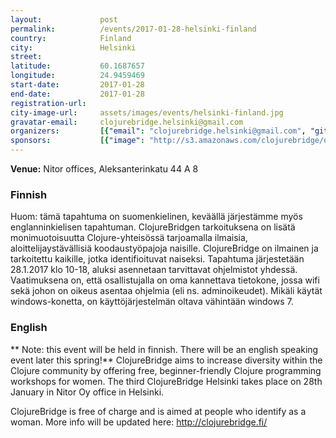 ```yaml
---
layout:             post
permalink:          /events/2017-01-28-helsinki-finland
country:            Finland
city:               Helsinki
street:
latitude:           60.1687657
longitude:          24.9459469
start-date:         2017-01-28
end-date:           2017-01-28
registration-url:
city-image-url:     assets/images/events/helsinki-finland.jpg
gravatar-email:     clojurebridge.helsinki@gmail.com
organizers:         [{"email": "clojurebridge.helsinki@gmail.com", "github": "clojurebridge-helsinki", "name": "ClojureBridge Finland", "twitter": "ClojureBridgeFI"}]
sponsors:           [{"image": "http://s3.amazonaws.com/clojurebridge/original/180/gofore-logo_(1).png?1484061229", "name": "Gofore Oy", "url": "https://gofore.com/"}, {"image": "http://s3.amazonaws.com/clojurebridge/original/179/metosin.jpeg?1484061190", "name": "Metosin", "url": "http://www.metosin.fi/"}, {"image": "http://s3.amazonaws.com/clojurebridge/original/181/nitor-logo.jpeg?1484061269", "name": "Nitor Oy", "url": "https://www.nitor.fi/fi"}]
---
```


**Venue:**
Nitor offices, Aleksanterinkatu 44 A 8

### Finnish
Huom: tämä tapahtuma on suomenkielinen, keväällä järjestämme myös englanninkielisen tapahtuman.
ClojureBridgen tarkoituksena on lisätä monimuotoisuutta Clojure-yhteisössä tarjoamalla ilmaisia, aloittelijaystävällisiä koodaustyöpajoja naisille.
ClojureBridge on ilmainen ja tarkoitettu kaikille, jotka identifioituvat naiseksi.
Tapahtuma järjestetään 28.1.2017 klo 10-18, aluksi asennetaan tarvittavat ohjelmistot yhdessä.
Vaatimuksena on, että osallistujalla on oma kannettava tietokone, jossa wifi sekä johon on oikeus asentaa ohjelmia (eli ns. adminoikeudet). Mikäli käytät windows-konetta, on käyttöjärjestelmän oltava vähintään windows 7.

### English
** Note: this event will be held in finnish. There will be an english speaking event later this spring!**
ClojureBridge aims to increase diversity within the Clojure community by offering free, beginner-friendly Clojure programming workshops for women. The third ClojureBridge Helsinki takes place on 28th January in Nitor Oy office in Helsinki.

ClojureBridge is free of charge and is aimed at people who identify as a woman.
More info will be updated here: http://clojurebridge.fi/
